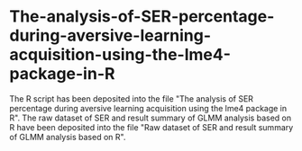# The-analysis-of-SER-percentage-during-aversive-learning-acquisition-using-the-lme4-package-in-R
The R script has been deposited into the file "The analysis of SER percentage during aversive learning acquisition using the lme4 package in R".
The raw dataset of SER and result summary of GLMM analysis based on R have been deposited into the file "Raw dataset of SER and result summary of GLMM analysis based on R".
